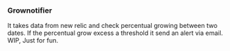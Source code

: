 ### Grownotifier
It takes data from new relic and check percentual growing between two dates.
If the percentual grow excess a threshold it send an alert via email.
WIP, Just for fun.
